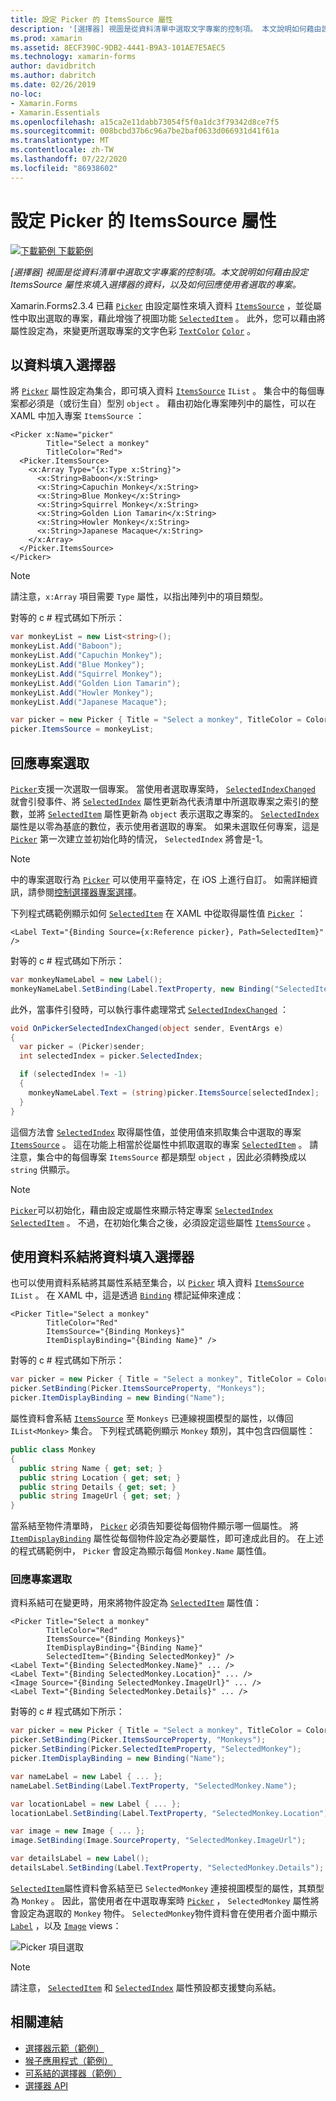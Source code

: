 ```yaml
---
title: 設定 Picker 的 ItemsSource 屬性
description: '[選擇器] 視圖是從資料清單中選取文字專案的控制項。 本文說明如何藉由設定 ItemsSource 屬性來填入選擇器的資料，以及如何回應使用者選取的專案。'
ms.prod: xamarin
ms.assetid: 8ECF390C-9DB2-4441-B9A3-101AE7E5AEC5
ms.technology: xamarin-forms
author: davidbritch
ms.author: dabritch
ms.date: 02/26/2019
no-loc:
- Xamarin.Forms
- Xamarin.Essentials
ms.openlocfilehash: a15ca2e11dabb73054f5f0a1dc3f79342d8ce7f5
ms.sourcegitcommit: 008bcbd37b6c96a7be2baf0633d066931d41f61a
ms.translationtype: MT
ms.contentlocale: zh-TW
ms.lasthandoff: 07/22/2020
ms.locfileid: "86938602"
---
```

# <a name="setting-a-pickers-itemssource-property"></a>設定 Picker 的 ItemsSource 屬性

[![下載範例](~/media/shared/download.png) 下載範例](https://docs.microsoft.com/samples/xamarin/xamarin-forms-samples/userinterface-monkeyapppicker)

_[選擇器] 視圖是從資料清單中選取文字專案的控制項。本文說明如何藉由設定 ItemsSource 屬性來填入選擇器的資料，以及如何回應使用者選取的專案。_

Xamarin.Forms2.3.4 已藉 [`Picker`](xref:Xamarin.Forms.Picker) 由設定屬性來填入資料 [`ItemsSource`](xref:Xamarin.Forms.Picker.ItemsSource) ，並從屬性中取出選取的專案，藉此增強了視圖功能 [`SelectedItem`](xref:Xamarin.Forms.Picker.SelectedItem) 。 此外，您可以藉由將屬性設定為，來變更所選取專案的文字色彩 [`TextColor`](xref:Xamarin.Forms.Picker.TextColor) [`Color`](xref:Xamarin.Forms.Color) 。

## <a name="populating-a-picker-with-data"></a>以資料填入選擇器

將 [`Picker`](xref:Xamarin.Forms.Picker) 屬性設定為集合，即可填入資料 [`ItemsSource`](xref:Xamarin.Forms.Picker.ItemsSource) `IList` 。 集合中的每個專案都必須是（或衍生自）型別 `object` 。 藉由初始化專案陣列中的屬性，可以在 XAML 中加入專案 `ItemsSource` ：

```xaml
<Picker x:Name="picker"
        Title="Select a monkey"
        TitleColor="Red">
  <Picker.ItemsSource>
    <x:Array Type="{x:Type x:String}">
      <x:String>Baboon</x:String>
      <x:String>Capuchin Monkey</x:String>
      <x:String>Blue Monkey</x:String>
      <x:String>Squirrel Monkey</x:String>
      <x:String>Golden Lion Tamarin</x:String>
      <x:String>Howler Monkey</x:String>
      <x:String>Japanese Macaque</x:String>
    </x:Array>
  </Picker.ItemsSource>
</Picker>
```

> [!NOTE]
> 請注意，`x:Array` 項目需要 `Type` 屬性，以指出陣列中的項目類型。

對等的 c # 程式碼如下所示：

```csharp
var monkeyList = new List<string>();
monkeyList.Add("Baboon");
monkeyList.Add("Capuchin Monkey");
monkeyList.Add("Blue Monkey");
monkeyList.Add("Squirrel Monkey");
monkeyList.Add("Golden Lion Tamarin");
monkeyList.Add("Howler Monkey");
monkeyList.Add("Japanese Macaque");

var picker = new Picker { Title = "Select a monkey", TitleColor = Color.Red };
picker.ItemsSource = monkeyList;
```

## <a name="responding-to-item-selection"></a>回應專案選取

[`Picker`](xref:Xamarin.Forms.Picker)支援一次選取一個專案。 當使用者選取專案時， [`SelectedIndexChanged`](xref:Xamarin.Forms.Picker.SelectedIndexChanged) 就會引發事件、將 [`SelectedIndex`](xref:Xamarin.Forms.Picker.SelectedIndex) 屬性更新為代表清單中所選取專案之索引的整數，並將 [`SelectedItem`](xref:Xamarin.Forms.Picker.SelectedItem) 屬性更新為 `object` 表示選取之專案的。 [`SelectedIndex`](xref:Xamarin.Forms.Picker.SelectedIndex)屬性是以零為基底的數位，表示使用者選取的專案。 如果未選取任何專案，這是 [`Picker`](xref:Xamarin.Forms.Picker) 第一次建立並初始化時的情況， `SelectedIndex` 將會是-1。

> [!NOTE]
> 中的專案選取行為 [`Picker`](xref:Xamarin.Forms.Picker) 可以使用平臺特定，在 iOS 上進行自訂。 如需詳細資訊，請參閱[控制選擇器專案選擇](~/xamarin-forms/platform/ios/picker-selection.md)。

下列程式碼範例顯示如何 [`SelectedItem`](xref:Xamarin.Forms.Picker.SelectedItem) 在 XAML 中從取得屬性值 [`Picker`](xref:Xamarin.Forms.Picker) ：

```xaml
<Label Text="{Binding Source={x:Reference picker}, Path=SelectedItem}" />
```

對等的 c # 程式碼如下所示：

```csharp
var monkeyNameLabel = new Label();
monkeyNameLabel.SetBinding(Label.TextProperty, new Binding("SelectedItem", source: picker));
```

此外，當事件引發時，可以執行事件處理常式 [`SelectedIndexChanged`](xref:Xamarin.Forms.Picker.SelectedIndexChanged) ：

```csharp
void OnPickerSelectedIndexChanged(object sender, EventArgs e)
{
  var picker = (Picker)sender;
  int selectedIndex = picker.SelectedIndex;

  if (selectedIndex != -1)
  {
    monkeyNameLabel.Text = (string)picker.ItemsSource[selectedIndex];
  }
}
```

這個方法會 [`SelectedIndex`](xref:Xamarin.Forms.Picker.SelectedIndex) 取得屬性值，並使用值來抓取集合中選取的專案 [`ItemsSource`](xref:Xamarin.Forms.Picker.ItemsSource) 。 這在功能上相當於從屬性中抓取選取的專案 [`SelectedItem`](xref:Xamarin.Forms.Picker.SelectedItem) 。 請注意，集合中的每個專案 `ItemsSource` 都是類型 `object` ，因此必須轉換成以 `string` 供顯示。

> [!NOTE]
> [`Picker`](xref:Xamarin.Forms.Picker)可以初始化，藉由設定或屬性來顯示特定專案 [`SelectedIndex`](xref:Xamarin.Forms.Picker.SelectedIndex) [`SelectedItem`](xref:Xamarin.Forms.Picker.SelectedItem) 。 不過，在初始化集合之後，必須設定這些屬性 [`ItemsSource`](xref:Xamarin.Forms.Picker.ItemsSource) 。

## <a name="populating-a-picker-with-data-using-data-binding"></a>使用資料系結將資料填入選擇器

也可以使用資料系結將其屬性系結至集合，以 [`Picker`](xref:Xamarin.Forms.Picker) 填入資料 [`ItemsSource`](xref:Xamarin.Forms.Picker.ItemsSource) `IList` 。 在 XAML 中，這是透過 [`Binding`](xref:Xamarin.Forms.Xaml.BindingExtension) 標記延伸來達成：

```xaml
<Picker Title="Select a monkey"
        TitleColor="Red"
        ItemsSource="{Binding Monkeys}"
        ItemDisplayBinding="{Binding Name}" />
```

對等的 c # 程式碼如下所示：

```csharp
var picker = new Picker { Title = "Select a monkey", TitleColor = Color.Red };
picker.SetBinding(Picker.ItemsSourceProperty, "Monkeys");
picker.ItemDisplayBinding = new Binding("Name");
```

屬性資料會系結 [`ItemsSource`](xref:Xamarin.Forms.Picker.ItemsSource) 至 `Monkeys` 已連線視圖模型的屬性，以傳回 `IList<Monkey>` 集合。 下列程式碼範例顯示 `Monkey` 類別，其中包含四個屬性：

```csharp
public class Monkey
{
  public string Name { get; set; }
  public string Location { get; set; }
  public string Details { get; set; }
  public string ImageUrl { get; set; }
}
```

當系結至物件清單時， [`Picker`](xref:Xamarin.Forms.Picker) 必須告知要從每個物件顯示哪一個屬性。 將 [`ItemDisplayBinding`](xref:Xamarin.Forms.Picker.ItemDisplayBinding) 屬性從每個物件設定為必要屬性，即可達成此目的。 在上述的程式碼範例中， `Picker` 會設定為顯示每個 `Monkey.Name` 屬性值。

### <a name="responding-to-item-selection"></a>回應專案選取

資料系結可在變更時，用來將物件設定為 [`SelectedItem`](xref:Xamarin.Forms.Picker.SelectedItem) 屬性值：

```xaml
<Picker Title="Select a monkey"
        TitleColor="Red"
        ItemsSource="{Binding Monkeys}"
        ItemDisplayBinding="{Binding Name}"
        SelectedItem="{Binding SelectedMonkey}" />
<Label Text="{Binding SelectedMonkey.Name}" ... />
<Label Text="{Binding SelectedMonkey.Location}" ... />
<Image Source="{Binding SelectedMonkey.ImageUrl}" ... />
<Label Text="{Binding SelectedMonkey.Details}" ... />
```

對等的 c # 程式碼如下所示：

```csharp
var picker = new Picker { Title = "Select a monkey", TitleColor = Color.Red };
picker.SetBinding(Picker.ItemsSourceProperty, "Monkeys");
picker.SetBinding(Picker.SelectedItemProperty, "SelectedMonkey");
picker.ItemDisplayBinding = new Binding("Name");

var nameLabel = new Label { ... };
nameLabel.SetBinding(Label.TextProperty, "SelectedMonkey.Name");

var locationLabel = new Label { ... };
locationLabel.SetBinding(Label.TextProperty, "SelectedMonkey.Location");

var image = new Image { ... };
image.SetBinding(Image.SourceProperty, "SelectedMonkey.ImageUrl");

var detailsLabel = new Label();
detailsLabel.SetBinding(Label.TextProperty, "SelectedMonkey.Details");
```

[`SelectedItem`](xref:Xamarin.Forms.Picker.SelectedItem)屬性資料會系結至已 `SelectedMonkey` 連接視圖模型的屬性，其類型為 `Monkey` 。 因此，當使用者在中選取專案時 [`Picker`](xref:Xamarin.Forms.Picker) ， `SelectedMonkey` 屬性將會設定為選取的 `Monkey` 物件。 `SelectedMonkey`物件資料會在使用者介面中顯示 [`Label`](xref:Xamarin.Forms.Label) ，以及 [`Image`](xref:Xamarin.Forms.Image) views：

![Picker 項目選取](populating-itemssource-images/monkeys.png)

> [!NOTE]
> 請注意， [`SelectedItem`](xref:Xamarin.Forms.Picker.SelectedItem) 和 [`SelectedIndex`](xref:Xamarin.Forms.Picker.SelectedIndex) 屬性預設都支援雙向系結。

## <a name="related-links"></a>相關連結

- [選擇器示範（範例）](https://docs.microsoft.com/samples/xamarin/xamarin-forms-samples/userinterface-pickerdemo)
- [猴子應用程式（範例）](https://docs.microsoft.com/samples/xamarin/xamarin-forms-samples/userinterface-monkeyapppicker)
- [可系結的選擇器（範例）](https://docs.microsoft.com/samples/xamarin/xamarin-forms-samples/userinterface-bindablepicker)
- [選擇器 API](xref:Xamarin.Forms.Picker)
